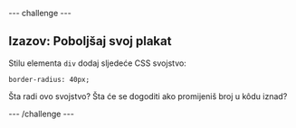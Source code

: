 \--- challenge \---

## Izazov: Poboljšaj svoj plakat

Stilu elementa `div` dodaj sljedeće CSS svojstvo:

    border-radius: 40px;
    

Šta radi ovo svojstvo? Šta će se dogoditi ako promijeniš broj u kôdu iznad?

\--- /challenge \---